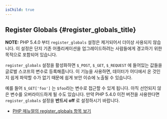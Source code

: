 ```yaml
---
isChild: true
---
```


## Register Globals {#register_globals_title}

**NOTE:** PHP 5.4.0 부터 `register_globals` 설정은 제거되어서 더이상 사용되지 않습니다. 이 설정은 단지 기존 어플리케이션을 업그레이드하려는 사람들에게 경고하기 위한 목적으로 포함되어 있습니다.

`register_globals` 설정을 활성화하면 `$_POST`, `$_GET`, `$_REQUEST` 에 들어있는 값들을 글로벌 스코프의 변수로 등록해줍니다. 이 기능을 사용하면, 데이터가 어디에서 온 것인지 쉽게 파악할 수가 없기 때문에 쉽게 보안 이슈에 노출될 수 있습니다. 

예를 들어 `$_GET['foo']` 는 `$foo`라는 변수로 접근할 수 있게 됩니다. 아직 선언되지 않은 변수를 오버라이드하게 될 수도 있습니다. 만약 PHP 5.4.0 이전 버전을 사용한다면 `register_globals` 설정을 __반드시__ __off__ 로 설정하시기 바랍니다.

* [PHP 매뉴얼의 register_globals 항목 보기](http://www.php.net/manual/en/security.globals.php)
